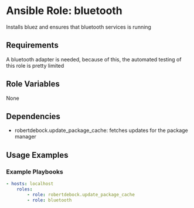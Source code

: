 # Ansible Role: bluetooth

Installs bluez and ensures that bluetooth services is running

## Requirements

A bluetooth adapter is needed, because of this, the automated testing of this role is pretty limited

## Role Variables

None

## Dependencies

* robertdebock.update_package_cache: fetches updates for the package manager

## Usage Examples

### Example Playbooks

```yaml
- hosts: localhost
    roles:
        - role: robertdebock.update_package_cache
        - role: bluetooth
```

